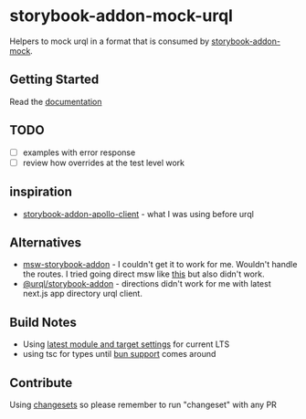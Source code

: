 # storybook-addon-mock-urql

Helpers to mock urql in a format that is consumed by [storybook-addon-mock](https://storybook-addon-mock.netlify.app/?path=/docs/docs-installation--docs).

## Getting Started
Read the [documentation](https://storybook-addon-mock-urql.vercel.app)

## TODO
- [ ] examples with error response
- [ ] review how overrides at the test level work

## inspiration
* [storybook-addon-apollo-client](https://storybook.js.org/addons/storybook-addon-apollo-client) - what I was using before urql

## Alternatives
* [msw-storybook-addon](https://storybook.js.org/addons/msw-storybook-addon) - I couldn't get it to work for me.  Wouldn't handle the routes.
I tried going direct msw like [this](https://github.com/takefumi-yoshii/nextjs-msw-example) but also didn't work.
* [@urql/storybook-addon](https://www.npmjs.com/package/@urql/storybook-addon) - directions didn't work for me with latest next.js app directory urql client.

## Build Notes
* Using [latest module and target settings](https://stackoverflow.com/questions/72380007/what-typescript-configuration-produces-output-closest-to-node-js-18-capabilities/72380008#72380008) for current LTS
* using tsc for types until [bun support](https://github.com/oven-sh/bun/issues/5141#issuecomment-1727578701) comes around

## Contribute
Using [changesets](https://github.com/changesets/changesets) so please remember to run "changeset" with any PR